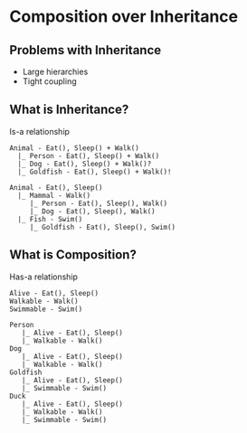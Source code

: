 # Composition over Inheritance

## Problems with Inheritance
- Large hierarchies
- Tight coupling

## What is Inheritance?
Is-a relationship
```
Animal - Eat(), Sleep() + Walk()
  |_ Person - Eat(), Sleep() + Walk()
  |_ Dog - Eat(), Sleep() + Walk()?
  |_ Goldfish - Eat(), Sleep() + Walk()!
```
```
Animal - Eat(), Sleep()
  |_ Mammal - Walk()
     |_ Person - Eat(), Sleep(), Walk()
     |_ Dog - Eat(), Sleep(), Walk()
  |_ Fish - Swim()
     |_ Goldfish - Eat(), Sleep(), Swim()
```

## What is Composition?
Has-a relationship
```
Alive - Eat(), Sleep()
Walkable - Walk()
Swimmable - Swim()
```

```
Person 
   |_ Alive - Eat(), Sleep()
   |_ Walkable - Walk()
Dog 
   |_ Alive - Eat(), Sleep()
   |_ Walkable - Walk()
Goldfish
   |_ Alive - Eat(), Sleep()
   |_ Swimmable - Swim()
Duck
   |_ Alive - Eat(), Sleep()
   |_ Walkable - Walk()
   |_ Swimmable - Swim()
```